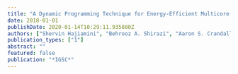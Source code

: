 ```yaml
---
title: "A Dynamic Programming Technique for Energy-Efficient Multicore Systems"
date: 2018-01-01
publishDate: 2020-01-14T10:29:11.935880Z
authors: ["Shervin Hajiamini", "Behrooz A. Shirazi", "Aaron S. Crandall", "Hassan Ghasemzadeh"]
publication_types: ["1"]
abstract: ""
featured: false
publication: "*IGSC*"
---
```


